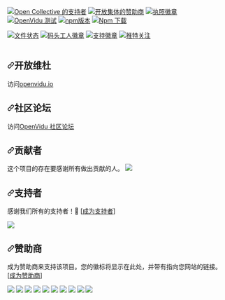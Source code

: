<div class="Box-sc-g0xbh4-0 bJMeLZ js-snippet-clipboard-copy-unpositioned" data-hpc="true"><article class="markdown-body entry-content container-lg" itemprop="text"><p dir="auto"><a href="#backers"><img src="https://camo.githubusercontent.com/b7c40eef78be7cb976d057dfe2566b07be09fe074e33c7981b6eb5fb8023c1e7/68747470733a2f2f6f70656e636f6c6c6563746976652e636f6d2f6f70656e766964752f6261636b6572732f62616467652e737667" alt="Open Collective 的支持者" data-canonical-src="https://opencollective.com/openvidu/backers/badge.svg" style="max-width: 100%;"></a> <a href="#sponsors"><img src="https://camo.githubusercontent.com/45e8b14786e00694210f0e27ffb422b6aff1726b69c751bf690c71bfb82494f6/68747470733a2f2f6f70656e636f6c6c6563746976652e636f6d2f6f70656e766964752f73706f6e736f72732f62616467652e737667" alt="开放集体的赞助商" data-canonical-src="https://opencollective.com/openvidu/sponsors/badge.svg" style="max-width: 100%;"></a>
<a href="http://www.apache.org/licenses/LICENSE-2.0" rel="nofollow"><img src="https://camo.githubusercontent.com/f157fea3d549e0b3cffb4b8b4cf950beb3e9a1a73555a7f99c8b4bd5e23f50bc/68747470733a2f2f696d672e736869656c64732e696f2f62616467652f6c6963656e73652d417061636865322d6f72616e67652e737667" alt="执照徽章" data-canonical-src="https://img.shields.io/badge/license-Apache2-orange.svg" style="max-width: 100%;"></a>
<a href="https://github.com/OpenVidu/openvidu/actions/workflows/openvidu-ce-test.yml"><img src="https://github.com/OpenVidu/openvidu/actions/workflows/openvidu-ce-test.yml/badge.svg" alt="OpenVidu 测试" style="max-width: 100%;"></a>
<a href="https://npmjs.org/package/openvidu-browser" rel="nofollow"><img src="https://camo.githubusercontent.com/ee05c46afb596069a52623752c90d64957cb0f20162734ec6f1ad81af74d1aa1/68747470733a2f2f696d672e736869656c64732e696f2f6e706d2f762f6f70656e766964752d62726f777365723f6c6162656c3d6e706d2d76657273696f6e" alt="npm版本" data-canonical-src="https://img.shields.io/npm/v/openvidu-browser?label=npm-version" style="max-width: 100%;"></a>
<a href="https://npmjs.org/package/openvidu-browser" rel="nofollow"><img src="https://camo.githubusercontent.com/7f3f59ecffbdd074c6b94185de8f28f6ff0a957d348822d422e7546df9f0377f/68747470733a2f2f696d672e736869656c64732e696f2f6e706d2f64772f6f70656e766964752d62726f777365723f6c6162656c3d6e706d322d646f776e6c6f616473" alt="Npm 下载" data-canonical-src="https://img.shields.io/npm/dw/openvidu-browser?label=npm2-downloads" style="max-width: 100%;"></a></p>
<p dir="auto"><a href="https://docs.openvidu.io/en/stable/?badge=stable" rel="nofollow"><img src="https://camo.githubusercontent.com/7edd545783e554bff945e69d08059c192d839843d4798306c5f833734abf7416/68747470733a2f2f72656164746865646f63732e6f72672f70726f6a656374732f6f70656e766964752f62616467652f3f76657273696f6e3d737461626c65" alt="文件状态" data-canonical-src="https://readthedocs.org/projects/openvidu/badge/?version=stable" style="max-width: 100%;"></a>
<a href="https://hub.docker.com/r/openvidu/openvidu-server-kms" rel="nofollow"><img src="https://camo.githubusercontent.com/021244e645f5abb380cb336ab038cbe83755d2c035aac4b2574ac57a10ccd665/68747470733a2f2f696d672e736869656c64732e696f2f646f636b65722f70756c6c732f6f70656e766964752f6f70656e766964752d7365727665722d6b6d732e737667" alt="码头工人徽章" data-canonical-src="https://img.shields.io/docker/pulls/openvidu/openvidu-server-kms.svg" style="max-width: 100%;"></a>
<a href="https://openvidu.discourse.group/" rel="nofollow"><img src="https://camo.githubusercontent.com/4463fbd2fcf1643d5bd559e8fa131d8ef601487433b0531c27483e7ddb5288bc/68747470733a2f2f696d672e736869656c64732e696f2f62616467652f737570706f72742d736f662d79656c6c6f77677265656e2e737667" alt="支持徽章" data-canonical-src="https://img.shields.io/badge/support-sof-yellowgreen.svg" style="max-width: 100%;"></a>
<a href="https://twitter.com/openvidu" rel="nofollow"><img src="https://camo.githubusercontent.com/9ad278cf3676be7b773e377a290241ed6cae349abb3431dfff9dd863f29683cb/68747470733a2f2f696d672e736869656c64732e696f2f747769747465722f666f6c6c6f772f6f70656e766964752e7376673f7374796c653d736f6369616c" alt="推特关注" data-canonical-src="https://img.shields.io/twitter/follow/openvidu.svg?style=social" style="max-width: 100%;"></a></p>
<p dir="auto"><a href="https://openvidu.io" rel="nofollow"><img src="https://camo.githubusercontent.com/fbe63443447513f52f01601057a2a234041287309ea864296860f5db8da1834e/68747470733a2f2f7365637572652e67726176617461722e636f6d2f6176617461722f35646162613164343330343266326534653835383439373333633865353730323f733d313230" alt="" data-canonical-src="https://secure.gravatar.com/avatar/5daba1d43042f2e4e85849733c8e5702?s=120" style="max-width: 100%;"></a></p>
<h1 tabindex="-1" dir="auto"><a id="user-content-openvidu" class="anchor" aria-hidden="true" tabindex="-1" href="#openvidu"><svg class="octicon octicon-link" viewBox="0 0 16 16" version="1.1" width="16" height="16" aria-hidden="true"><path d="m7.775 3.275 1.25-1.25a3.5 3.5 0 1 1 4.95 4.95l-2.5 2.5a3.5 3.5 0 0 1-4.95 0 .751.751 0 0 1 .018-1.042.751.751 0 0 1 1.042-.018 1.998 1.998 0 0 0 2.83 0l2.5-2.5a2.002 2.002 0 0 0-2.83-2.83l-1.25 1.25a.751.751 0 0 1-1.042-.018.751.751 0 0 1-.018-1.042Zm-4.69 9.64a1.998 1.998 0 0 0 2.83 0l1.25-1.25a.751.751 0 0 1 1.042.018.751.751 0 0 1 .018 1.042l-1.25 1.25a3.5 3.5 0 1 1-4.95-4.95l2.5-2.5a3.5 3.5 0 0 1 4.95 0 .751.751 0 0 1-.018 1.042.751.751 0 0 1-1.042.018 1.998 1.998 0 0 0-2.83 0l-2.5 2.5a1.998 1.998 0 0 0 0 2.83Z"></path></svg></a><font style="vertical-align: inherit;"><font style="vertical-align: inherit;">开放维杜</font></font></h1>
<p dir="auto"><font style="vertical-align: inherit;"><font style="vertical-align: inherit;">访问</font></font><a href="https://openvidu.io" rel="nofollow"><font style="vertical-align: inherit;"><font style="vertical-align: inherit;">openvidu.io</font></font></a></p>
<h2 tabindex="-1" dir="auto"><a id="user-content-community-forum" class="anchor" aria-hidden="true" tabindex="-1" href="#community-forum"><svg class="octicon octicon-link" viewBox="0 0 16 16" version="1.1" width="16" height="16" aria-hidden="true"><path d="m7.775 3.275 1.25-1.25a3.5 3.5 0 1 1 4.95 4.95l-2.5 2.5a3.5 3.5 0 0 1-4.95 0 .751.751 0 0 1 .018-1.042.751.751 0 0 1 1.042-.018 1.998 1.998 0 0 0 2.83 0l2.5-2.5a2.002 2.002 0 0 0-2.83-2.83l-1.25 1.25a.751.751 0 0 1-1.042-.018.751.751 0 0 1-.018-1.042Zm-4.69 9.64a1.998 1.998 0 0 0 2.83 0l1.25-1.25a.751.751 0 0 1 1.042.018.751.751 0 0 1 .018 1.042l-1.25 1.25a3.5 3.5 0 1 1-4.95-4.95l2.5-2.5a3.5 3.5 0 0 1 4.95 0 .751.751 0 0 1-.018 1.042.751.751 0 0 1-1.042.018 1.998 1.998 0 0 0-2.83 0l-2.5 2.5a1.998 1.998 0 0 0 0 2.83Z"></path></svg></a><font style="vertical-align: inherit;"><font style="vertical-align: inherit;">社区论坛</font></font></h2>
<p dir="auto"><font style="vertical-align: inherit;"><font style="vertical-align: inherit;">访问</font></font><a href="https://openvidu.discourse.group/" rel="nofollow"><font style="vertical-align: inherit;"><font style="vertical-align: inherit;">OpenVidu 社区论坛</font></font></a></p>
<h2 tabindex="-1" dir="auto"><a id="user-content-contributors" class="anchor" aria-hidden="true" tabindex="-1" href="#contributors"><svg class="octicon octicon-link" viewBox="0 0 16 16" version="1.1" width="16" height="16" aria-hidden="true"><path d="m7.775 3.275 1.25-1.25a3.5 3.5 0 1 1 4.95 4.95l-2.5 2.5a3.5 3.5 0 0 1-4.95 0 .751.751 0 0 1 .018-1.042.751.751 0 0 1 1.042-.018 1.998 1.998 0 0 0 2.83 0l2.5-2.5a2.002 2.002 0 0 0-2.83-2.83l-1.25 1.25a.751.751 0 0 1-1.042-.018.751.751 0 0 1-.018-1.042Zm-4.69 9.64a1.998 1.998 0 0 0 2.83 0l1.25-1.25a.751.751 0 0 1 1.042.018.751.751 0 0 1 .018 1.042l-1.25 1.25a3.5 3.5 0 1 1-4.95-4.95l2.5-2.5a3.5 3.5 0 0 1 4.95 0 .751.751 0 0 1-.018 1.042.751.751 0 0 1-1.042.018 1.998 1.998 0 0 0-2.83 0l-2.5 2.5a1.998 1.998 0 0 0 0 2.83Z"></path></svg></a><font style="vertical-align: inherit;"><font style="vertical-align: inherit;">贡献者</font></font></h2>
<p dir="auto"><font style="vertical-align: inherit;"><font style="vertical-align: inherit;">这个项目的存在要感谢所有做出贡献的人。
</font></font><a href="https://github.com/OpenVidu/openvidu/contributors"><img src="https://camo.githubusercontent.com/08466afc5dbd0a5e4027499c251f2fcc9c4ad21df39b997b529ff37a235ac6eb/68747470733a2f2f6f70656e636f6c6c6563746976652e636f6d2f6f70656e766964752f636f6e7472696275746f72732e7376673f77696474683d38393026627574746f6e3d66616c7365" data-canonical-src="https://opencollective.com/openvidu/contributors.svg?width=890&amp;button=false" style="max-width: 100%;"></a></p>
<h2 tabindex="-1" dir="auto"><a id="user-content-backers" class="anchor" aria-hidden="true" tabindex="-1" href="#backers"><svg class="octicon octicon-link" viewBox="0 0 16 16" version="1.1" width="16" height="16" aria-hidden="true"><path d="m7.775 3.275 1.25-1.25a3.5 3.5 0 1 1 4.95 4.95l-2.5 2.5a3.5 3.5 0 0 1-4.95 0 .751.751 0 0 1 .018-1.042.751.751 0 0 1 1.042-.018 1.998 1.998 0 0 0 2.83 0l2.5-2.5a2.002 2.002 0 0 0-2.83-2.83l-1.25 1.25a.751.751 0 0 1-1.042-.018.751.751 0 0 1-.018-1.042Zm-4.69 9.64a1.998 1.998 0 0 0 2.83 0l1.25-1.25a.751.751 0 0 1 1.042.018.751.751 0 0 1 .018 1.042l-1.25 1.25a3.5 3.5 0 1 1-4.95-4.95l2.5-2.5a3.5 3.5 0 0 1 4.95 0 .751.751 0 0 1-.018 1.042.751.751 0 0 1-1.042.018 1.998 1.998 0 0 0-2.83 0l-2.5 2.5a1.998 1.998 0 0 0 0 2.83Z"></path></svg></a><font style="vertical-align: inherit;"><font style="vertical-align: inherit;">支持者</font></font></h2>
<p dir="auto"><font style="vertical-align: inherit;"><font style="vertical-align: inherit;">感谢我们所有的支持者！</font><font style="vertical-align: inherit;">🙏 [</font></font><a href="https://opencollective.com/openvidu#backer" rel="nofollow"><font style="vertical-align: inherit;"><font style="vertical-align: inherit;">成为支持者</font></font></a><font style="vertical-align: inherit;"><font style="vertical-align: inherit;">]</font></font></p>
<p dir="auto"><a href="https://opencollective.com/openvidu#backers" rel="nofollow"><img src="https://camo.githubusercontent.com/60c50cefb3a468a09cd1c5239da8582cd58fca6a48b7061c344ede9a1e7e5a5d/68747470733a2f2f6f70656e636f6c6c6563746976652e636f6d2f6f70656e766964752f6261636b6572732e7376673f77696474683d383930" data-canonical-src="https://opencollective.com/openvidu/backers.svg?width=890" style="max-width: 100%;"></a></p>
<h2 tabindex="-1" dir="auto"><a id="user-content-sponsors" class="anchor" aria-hidden="true" tabindex="-1" href="#sponsors"><svg class="octicon octicon-link" viewBox="0 0 16 16" version="1.1" width="16" height="16" aria-hidden="true"><path d="m7.775 3.275 1.25-1.25a3.5 3.5 0 1 1 4.95 4.95l-2.5 2.5a3.5 3.5 0 0 1-4.95 0 .751.751 0 0 1 .018-1.042.751.751 0 0 1 1.042-.018 1.998 1.998 0 0 0 2.83 0l2.5-2.5a2.002 2.002 0 0 0-2.83-2.83l-1.25 1.25a.751.751 0 0 1-1.042-.018.751.751 0 0 1-.018-1.042Zm-4.69 9.64a1.998 1.998 0 0 0 2.83 0l1.25-1.25a.751.751 0 0 1 1.042.018.751.751 0 0 1 .018 1.042l-1.25 1.25a3.5 3.5 0 1 1-4.95-4.95l2.5-2.5a3.5 3.5 0 0 1 4.95 0 .751.751 0 0 1-.018 1.042.751.751 0 0 1-1.042.018 1.998 1.998 0 0 0-2.83 0l-2.5 2.5a1.998 1.998 0 0 0 0 2.83Z"></path></svg></a><font style="vertical-align: inherit;"><font style="vertical-align: inherit;">赞助商</font></font></h2>
<p dir="auto"><font style="vertical-align: inherit;"><font style="vertical-align: inherit;">成为赞助商来支持该项目。</font><font style="vertical-align: inherit;">您的徽标将显示在此处，并带有指向您网站的链接。</font><font style="vertical-align: inherit;">[</font></font><a href="https://opencollective.com/openvidu#sponsor" rel="nofollow"><font style="vertical-align: inherit;"><font style="vertical-align: inherit;">成为赞助商</font></font></a><font style="vertical-align: inherit;"><font style="vertical-align: inherit;">]</font></font></p>
<p dir="auto"><a href="https://opencollective.com/openvidu/sponsor/0/website" rel="nofollow"><img src="https://camo.githubusercontent.com/e6adc6dec33ded0c49ce6d9eaf7c8f62837df99a9e4680f2ba81afa5be831c6a/68747470733a2f2f6f70656e636f6c6c6563746976652e636f6d2f6f70656e766964752f73706f6e736f722f302f6176617461722e737667" data-canonical-src="https://opencollective.com/openvidu/sponsor/0/avatar.svg" style="max-width: 100%;"></a>
<a href="https://opencollective.com/openvidu/sponsor/1/website" rel="nofollow"><img src="https://camo.githubusercontent.com/bea34d2dc7bcb8a338519ccce94606e6e1dc32b5091d965f8f7747e8597a537d/68747470733a2f2f6f70656e636f6c6c6563746976652e636f6d2f6f70656e766964752f73706f6e736f722f312f6176617461722e737667" data-canonical-src="https://opencollective.com/openvidu/sponsor/1/avatar.svg" style="max-width: 100%;"></a>
<a href="https://opencollective.com/openvidu/sponsor/2/website" rel="nofollow"><img src="https://camo.githubusercontent.com/b5947d030e281279ed5e570cf6ca09b5c3ff36b19eac081c736299c740e47da5/68747470733a2f2f6f70656e636f6c6c6563746976652e636f6d2f6f70656e766964752f73706f6e736f722f322f6176617461722e737667" data-canonical-src="https://opencollective.com/openvidu/sponsor/2/avatar.svg" style="max-width: 100%;"></a>
<a href="https://opencollective.com/openvidu/sponsor/3/website" rel="nofollow"><img src="https://camo.githubusercontent.com/24e17cd8d442d87344c78e1c02fbc9cdeadb34958dc3f51fdbcb83921b74326b/68747470733a2f2f6f70656e636f6c6c6563746976652e636f6d2f6f70656e766964752f73706f6e736f722f332f6176617461722e737667" data-canonical-src="https://opencollective.com/openvidu/sponsor/3/avatar.svg" style="max-width: 100%;"></a>
<a href="https://opencollective.com/openvidu/sponsor/4/website" rel="nofollow"><img src="https://camo.githubusercontent.com/55cdab230d7fa69af728e5642ee7c586d70337ace80301ad3df4c5cd2d9b4a4a/68747470733a2f2f6f70656e636f6c6c6563746976652e636f6d2f6f70656e766964752f73706f6e736f722f342f6176617461722e737667" data-canonical-src="https://opencollective.com/openvidu/sponsor/4/avatar.svg" style="max-width: 100%;"></a>
<a href="https://opencollective.com/openvidu/sponsor/5/website" rel="nofollow"><img src="https://camo.githubusercontent.com/251b84f7efccf9726415438679584be1e79cb8c907a0d56a2220b66c08ecb6ab/68747470733a2f2f6f70656e636f6c6c6563746976652e636f6d2f6f70656e766964752f73706f6e736f722f352f6176617461722e737667" data-canonical-src="https://opencollective.com/openvidu/sponsor/5/avatar.svg" style="max-width: 100%;"></a>
<a href="https://opencollective.com/openvidu/sponsor/6/website" rel="nofollow"><img src="https://camo.githubusercontent.com/f5f16aaf0af61d82f4d424d04ba1f7248cc5a5819a18011c50a7d410a717ca17/68747470733a2f2f6f70656e636f6c6c6563746976652e636f6d2f6f70656e766964752f73706f6e736f722f362f6176617461722e737667" data-canonical-src="https://opencollective.com/openvidu/sponsor/6/avatar.svg" style="max-width: 100%;"></a>
<a href="https://opencollective.com/openvidu/sponsor/7/website" rel="nofollow"><img src="https://camo.githubusercontent.com/594cfc6c74fe3689fccff5c97bddb01f9805c8edb732efe52478fa66dac21d70/68747470733a2f2f6f70656e636f6c6c6563746976652e636f6d2f6f70656e766964752f73706f6e736f722f372f6176617461722e737667" data-canonical-src="https://opencollective.com/openvidu/sponsor/7/avatar.svg" style="max-width: 100%;"></a>
<a href="https://opencollective.com/openvidu/sponsor/8/website" rel="nofollow"><img src="https://camo.githubusercontent.com/2138a49aec0b82331df82121c9ea5504b534d65f3937a47290b7c19b1d9ca667/68747470733a2f2f6f70656e636f6c6c6563746976652e636f6d2f6f70656e766964752f73706f6e736f722f382f6176617461722e737667" data-canonical-src="https://opencollective.com/openvidu/sponsor/8/avatar.svg" style="max-width: 100%;"></a>
<a href="https://opencollective.com/openvidu/sponsor/9/website" rel="nofollow"><img src="https://camo.githubusercontent.com/fd89d58f653e93a361b21693f3f85957efcffae0a60ce36ab34ffe8b3cfef182/68747470733a2f2f6f70656e636f6c6c6563746976652e636f6d2f6f70656e766964752f73706f6e736f722f392f6176617461722e737667" data-canonical-src="https://opencollective.com/openvidu/sponsor/9/avatar.svg" style="max-width: 100%;"></a></p>
</article></div>
